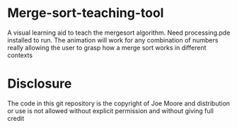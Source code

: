 # Merge-sort-teaching-tool

A visual learning aid to teach the mergesort algorithm. Need processing.pde installed to run. The animation will work for any combination of numbers really allowing the user to grasp how a merge sort works in different contexts


# Disclosure
The code in this git repository is the copyright of Joe Moore and distribution or use is not allowed without explicit permission and without giving full credit
